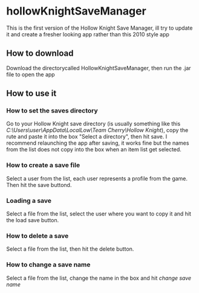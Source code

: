 # hollowKnightSaveManager
This is the first version of the Hollow Knight Save Manager, ill try to update it and create a fresher looking app rather than this 2010 style app
## How to download
Download the directorycalled HollowKnightSaveManager, then run the .jar file to open the app
## How to use it 
### How to set the saves directory
Go to your Hollow Knight save directory (is usually something like this *C:\Users\user\AppData\LocalLow\Team Cherry\Hollow Knight*), copy the rute and paste it into the box "Select a directory", then hit save.
I recommend relaunching the app after saving, it works fine but the names from the list does not copy into the box when an item list get selected.
### How to create a save file 
Select a user from the list, each user represents a profile from the game. Then hit the save buttond.
### Loading a save 
Select a file from the list, select the user where you want to copy it and hit the load save button.
### How to delete a save
Select a file from the list, then hit the delete button.
### How to change a save name 
Select a file from the list, change the name in the box and hit *change save name*
